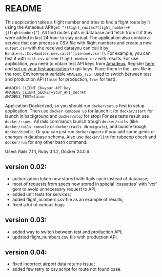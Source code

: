# README

This application takes a flight number and tries to find a flight route by it using the Amadeus API(`get "/flight_routes?flight_number=#{flightnumber}"`). All find routes puts in database and fetch from it if they were added in last 24 hour to stay actual.
The application also contain a service that can process a CSV file with flight numbers and create a new `output.csv` with the received data(you can call it by `Handlers::CsvHandler.new.call('filename.csv')`). For example, you can test it with `test.csv` or see `flight_number.csv` with results.
For use application, you need to obtain test API keys from [Amadeus](https://developers.amadeus.com). Register [here](https://developers.amadeus.com/register) and [set up your first application](https://developers.amadeus.com/my-apps) to get keys. Place them in the `.env` file in the root. Environment variable `AMADEUS_TEST` used to swtich between test and production API (`false` for production, `true` for test).
```
AMADEUS_CLIENT_ID=your_API_key
AMADEUS_CLIENT_SECRET=your_API_secret
AMADEUS_TEST=false
```
Application Dockerized, so you should run `docker/setup` first to setup application. Then use `docker compose up` for launch it (or `docker/start` for launch in background and `docker/stop` for stop)
For see tests result use `docker/rspec`. All rails commands launch trough `docker/rails` (like `docker/rails console` or `docker/rails db:migrate`), and bundle trough `docker/bundle`. Or you can just run `docker/update` if you add some gems or changes in database schema. Also use `docker/lint` for rubocop check and `docker/run` for any other bash command.

Used: Rails 7.1.1, Ruby 3.1.2, Docker 24.0.6

## version 0.02:

- authorization token now stored with Rails cach instead of database;
- most of requests from specs now stored in special 'cassettes' with 'vcr' gem to avoid unnecessary request to API;
- added unit tests for services;
- added flight_numbers.csv file as an example of results;
- fixed a lot of various bags.

## version 0.03:

- added way to switch between test and production API;
- updated flight_numbers.csv file with production API.

## version 0.04:

- fixed incorrect airport data returns issue;
- added few retry to csv script for route not found case.